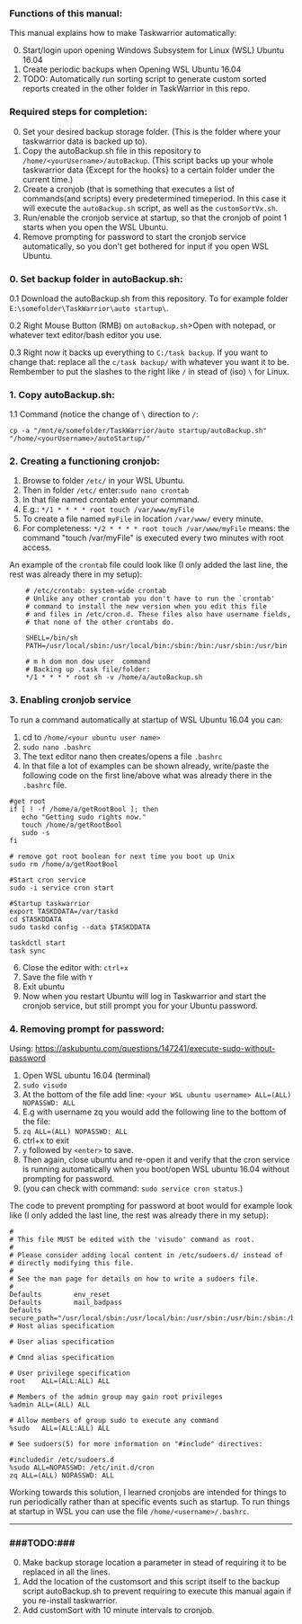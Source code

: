 ### Functions of this manual:

This manual explains how to make Taskwarrior automatically:

 0. Start/login upon opening Windows Subsystem for Linux (WSL) Ubuntu 16.04
 1. Create periodic backups when Opening WSL Ubuntu 16.04
 2. TODO: Automatically run sorting script to generate custom sorted reports created in the other folder in TaskWarrior in this repo.


### Required steps for completion:

 0. Set your desired backup storage folder. (This is the folder where your taskwarrior data is backed up to).
 1. Copy the autoBackup.sh file in this repository to `/home/<yourUsername>/autoBackup`. (This script backs up your whole taskwarrior data {Except for the hooks} to a certain folder under the current time.)
 2. Create a cronjob (that is something that executes a list of commands(and scripts) every predetermined timeperiod. In this case it will execute the `autoBackup.sh` script, as well as the `customSortVx.sh`.
 3. Run/enable the cronjob service at startup, so that the cronjob of point 1 starts when you open the WSL Ubuntu.
 4. Remove prompting for password to start the cronjob service automatically, so you don't get bothered for input if you open WSL Ubuntu.

  ### **0. Set backup folder in autoBackup.sh:**
 
 0.1 Download the autoBackup.sh from this repository. To for example folder `E:\somefolder\TaskWarrior\auto startup\`.
 
 0.2 Right Mouse Button (RMB) on `autoBackup.sh`>Open with notepad, or whatever text editor/bash editor you use. 
 
 0.3 Right now it backs up everything to `C:/task backup`. If you want to change that: replace all the `c/task backup/` with whatever you want it to be. Rembember to put the slashes to the right like `/` in stead of (iso) `\` for Linux.

 ###  **1. Copy autoBackup.sh:**

 1.1 Command (notice the change of `\` direction to `/`:

`cp -a "/mnt/e/somefolder/TaskWarrior/auto startup/autoBackup.sh" "/home/<yourUsername>/autoStartup/"`

  ### **2. Creating a functioning cronjob:**

 1. Browse to folder `/etc/` in your WSL Ubuntu.
 2. Then in folder `/etc/` enter:`sudo nano crontab`
 3. In that file named crontab enter your command.
 4. E.g.: `*/1 * * * * root touch /var/www/myFile`
 5. To create a file named `myFile` in location `/var/www/` every minute.
 6. For completeness: `*/2 * * * * root touch /var/www/myFile` means: the command "touch /var/myFile" is executed every two minutes with root access.

An example of the `crontab` file could look like (I only added the last line, the rest was already there in my setup): 

```
	# /etc/crontab: system-wide crontab
	# Unlike any other crontab you don't have to run the `crontab'
	# command to install the new version when you edit this file
	# and files in /etc/cron.d. These files also have username fields,
	# that none of the other crontabs do.

	SHELL=/bin/sh
	PATH=/usr/local/sbin:/usr/local/bin:/sbin:/bin:/usr/sbin:/usr/bin

	# m h dom mon dow user  command
	# Backing up .task file/folder:
	*/1 * * * * root sh -v /home/a/autoBackup.sh
```




 ### **3. Enabling cronjob service**

To run a command automatically at startup of WSL Ubuntu 16.04 you can:

 1. cd to `/home/<your ubuntu user name>`
 2. `sudo nano .bashrc`
 3. The text editor nano then creates/opens a file `.bashrc`
 4. In that file a lot of examples can be shown already, write/paste the following code on the first line/above what was already there in the `.bashrc` file.
 
 ``` 
#get root
if [ ! -f /home/a/getRootBool ]; then
    echo "Getting sudo rights now."
    touch /home/a/getRootBool
    sudo -s
fi

# remove got root boolean for next time you boot up Unix
sudo rm /home/a/getRootBool

#Start cron service
sudo -i service cron start

#Startup taskwarrior
export TASKDDATA=/var/taskd
cd $TASKDDATA
sudo taskd config --data $TASKDDATA

taskdctl start
task sync
 ```
 
 6. Close the editor with: `ctrl+x`
 7. Save the file with `Y`
 8. Exit ubuntu 
 9. Now when you restart Ubuntu will log in Taskwarrior and start the cronjob service, but still prompt you for your Ubuntu password.

 ### **4. Removing prompt for password:**
Using: https://askubuntu.com/questions/147241/execute-sudo-without-password

 1. Open WSL ubuntu 16.04 (terminal)
 2. `sudo visudo`
 3. At the bottom of the file add line:
`<your WSL ubuntu username> ALL=(ALL) NOPASSWD: ALL`
 4. E.g with username zq you would add the following line to the bottom of the file:
 5. `zq ALL=(ALL) NOPASSWD: ALL`
 6. ctrl+x to exit
 7. `y` followed by `<enter>` to save.
 8. Then again, close ubuntu and re-open it and verify that the cron service is running automatically when you boot/open WSL ubuntu 16.04 without prompting for password.
 10. (you can check with command: `sudo service cron status`.)

The code to prevent prompting for password at boot would for example look like (I only added the last line, the rest was already there in my setup):


	#
	# This file MUST be edited with the 'visudo' command as root.
	#
	# Please consider adding local content in /etc/sudoers.d/ instead of
	# directly modifying this file.
	#
	# See the man page for details on how to write a sudoers file.
	#
	Defaults        env_reset
	Defaults        mail_badpass
	Defaults        secure_path="/usr/local/sbin:/usr/local/bin:/usr/sbin:/usr/bin:/sbin:/bin:/s$
	# Host alias specification

	# User alias specification

	# Cmnd alias specification

	# User privilege specification
	root    ALL=(ALL:ALL) ALL

	# Members of the admin group may gain root privileges
	%admin ALL=(ALL) ALL

	# Allow members of group sudo to execute any command
	%sudo   ALL=(ALL:ALL) ALL

	# See sudoers(5) for more information on "#include" directives:

	#includedir /etc/sudoers.d
	%sudo ALL=NOPASSWD: /etc/init.d/cron
	zq ALL=(ALL) NOPASSWD: ALL

Working towards this solution, I learned cronjobs are intended for things to run periodically rather than at specific events such as startup. To run things at startup in WSL you can use the file  `/home/<username>/.bashrc`.

-------------------

 ###  ###TODO:###
  
  0. Make backup storage location a parameter in stead of requiring it to be replaced in all the lines.
  1. Add the location of the customsort and this script itself to the backup script autoBackup.sh to prevent requiring to execute this manual again if you re-install taskwarrior.
  2. Add customSort with 10 minute intervals to cronjob.
